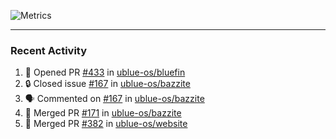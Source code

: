 ![Metrics](https://metrics.lecoq.io/KyleGospo?template=classic&base=header%2C%20activity%2C%20community%2C%20repositories%2C%20metadata&base.indepth=false&base.hireable=false&base.skip=false&config.timezone=America%2FLos_Angeles)

---
### Recent Activity
<!--START_SECTION:activity-->
1. 💪 Opened PR [#433](https://github.com/ublue-os/bluefin/pull/433) in [ublue-os/bluefin](https://github.com/ublue-os/bluefin)
2. 🔒 Closed issue [#167](https://github.com/ublue-os/bazzite/issues/167) in [ublue-os/bazzite](https://github.com/ublue-os/bazzite)
3. 🗣 Commented on [#167](https://github.com/ublue-os/bazzite/issues/167#issuecomment-1685764741) in [ublue-os/bazzite](https://github.com/ublue-os/bazzite)
4. 🎉 Merged PR [#171](https://github.com/ublue-os/bazzite/pull/171) in [ublue-os/bazzite](https://github.com/ublue-os/bazzite)
5. 🎉 Merged PR [#382](https://github.com/ublue-os/website/pull/382) in [ublue-os/website](https://github.com/ublue-os/website)
<!--END_SECTION:activity-->
